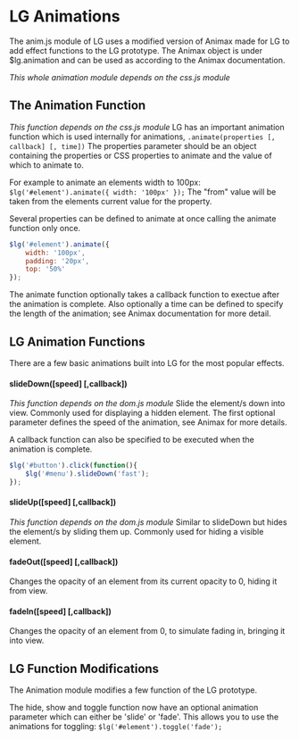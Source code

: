 LG Animations
==================
The anim.js module of LG uses a modified version of Animax made for LG to add effect functions to the LG prototype.
The Animax object is under $lg.animation and can be used as according to the Animax documentation.

_This whole animation module depends on the css.js module_

The Animation Function
-----------------
_This function depends on the css.js module_
LG has an important animation function which is used internally for animations, `.animate(properties [, callback] [, time])`
The properties parameter should be an object containing the properties or CSS properties to animate and the value of which to animate to.

For example to animate an elements width to 100px: `$lg('#element').animate({ width: '100px' });`
The "from" value will be taken from the elements current value for the property. 

Several properties can be defined to animate at once calling the animate function only once.
```javascript
$lg('#element').animate({
	width: '100px',
	padding: '20px',
	top: '50%'
});
``` 
The animate function optionally takes a callback function to exectue after the animation is complete.
Also optionally a time can be defined to specify the length of the animation; see Animax documentation for more detail.

LG Animation Functions
-------------------------
There are a few basic animations built into LG for the most popular effects.

#### slideDown([speed] [,callback])
_This function depends on the dom.js module_
Slide the element/s down into view. Commonly used for displaying a hidden element.
The first optional parameter defines the speed of the animation, see Animax for more details.

A callback function can also be specified to be executed when the animation is complete.

```javascript
$lg('#button').click(function(){
	$lg('#menu').slideDown('fast');
});
``` 

#### slideUp([speed] [,callback])  
_This function depends on the dom.js module_
Similar to slideDown but hides the element/s by sliding them up. Commonly used for hiding a visible element.

#### fadeOut([speed] [,callback])
Changes the opacity of an element from its current opacity to 0, hiding it from view.

#### fadeIn([speed] [,callback])
Changes the opacity of an element from 0, to simulate fading in, bringing it into view.


LG Function Modifications
--------------------------
The Animation module modifies a few function of the LG prototype.

The hide, show and toggle function now have an optional animation parameter which can either be 'slide' or 'fade'. 
This allows you to use the animations for toggling: `$lg('#element').toggle('fade');`


